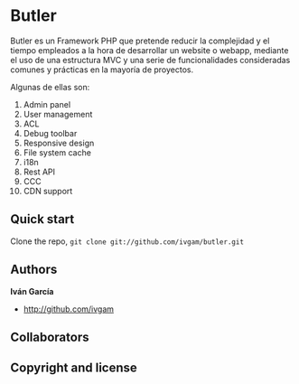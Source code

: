 Butler
=================

Butler es un Framework PHP que pretende reducir la complejidad y el tiempo empleados a la hora de desarrollar un website o webapp,
mediante el uso de una estructura MVC y una serie de funcionalidades consideradas comunes y prácticas en la mayoría de proyectos.

Algunas de ellas son:

1. Admin panel
2. User management
3. ACL
5. Debug toolbar
6. Responsive design
7. File system cache
8. i18n
9. Rest API
10. CCC
11. CDN support

Quick start
-----------

Clone the repo, `git clone git://github.com/ivgam/butler.git`

Authors
-------

**Iván García**
+ http://github.com/ivgam

Collaborators
-------------

Copyright and license
---------------------
